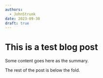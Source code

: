 ```yaml
---
authors:
  - JohnStrunk
date: 2023-09-30
draft: true
---
```


# This is a test blog post

Some content goes here as the summary.

<!-- more -->

The rest of the post is below the fold.
